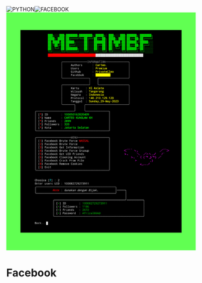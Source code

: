 <img title="PYTHON" src="https://img.shields.io/badge/CODENAME%20-FACEBOOK-SCRIPT?colorA=grey&colorB=green&style=for-the-badge"><img title="FACEBOOK" src="https://img.shields.io/badge/VERSION%20-1.0-SCRIPT?colorA=grey&colorB=green&style=for-the-badge">
![alt text](https://github.com/PrivateCleo/Facebook/blob/main/.github/ISSUE_TEMPLATE/InShot_20230529_194229703.jpg?raw=true)

# Facebook

